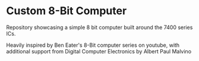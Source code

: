 # Custom 8-Bit Computer
Repository showcasing a simple 8 bit computer built around the 7400 series ICs.

Heavily inspired by Ben Eater's 8-Bit computer series on youtube, with additional support from Digital Computer Electronics by Albert Paul Malvino
